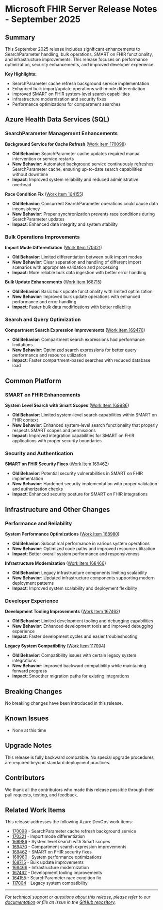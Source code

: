 # Microsoft FHIR Server Release Notes - September 2025

## Summary

This September 2025 release includes significant enhancements to SearchParameter handling, bulk operations, SMART on FHIR functionality, and infrastructure improvements. This release focuses on performance optimization, security enhancements, and improved developer experience.

**Key Highlights:**
- SearchParameter cache refresh background service implementation
- Enhanced bulk import/update operations with mode differentiation  
- Improved SMART on FHIR system-level search capabilities
- Infrastructure modernization and security fixes
- Performance optimizations for compartment searches

## Azure Health Data Services (SQL)

### SearchParameter Management Enhancements

**Background Service for Cache Refresh** ([Work Item 170098](https://microsofthealth.visualstudio.com/Health/_workitems/edit/170098))
- **Old Behavior**: SearchParameter cache updates required manual intervention or service restarts
- **New Behavior**: Automated background service continuously refreshes SearchParameter cache, ensuring up-to-date search capabilities without downtime
- **Impact**: Improved system reliability and reduced administrative overhead

**Race Condition Fix** ([Work Item 164155](https://microsofthealth.visualstudio.com/Health/_workitems/edit/164155))
- **Old Behavior**: Concurrent SearchParameter operations could cause data inconsistency
- **New Behavior**: Proper synchronization prevents race conditions during SearchParameter updates
- **Impact**: Enhanced data integrity and system stability

### Bulk Operations Improvements

**Import Mode Differentiation** ([Work Item 170321](https://microsofthealth.visualstudio.com/Health/_workitems/edit/170321))
- **Old Behavior**: Limited differentiation between bulk import modes
- **New Behavior**: Clear separation and handling of different import scenarios with appropriate validation and processing
- **Impact**: More reliable bulk data ingestion with better error handling

**Bulk Update Enhancements** ([Work Item 168715](https://microsofthealth.visualstudio.com/Health/_workitems/edit/168715))
- **Old Behavior**: Basic bulk update functionality with limited optimization
- **New Behavior**: Improved bulk update operations with enhanced performance and error handling
- **Impact**: Faster bulk data modifications with better reliability

### Search and Query Optimization

**Compartment Search Expression Improvements** ([Work Item 169470](https://microsofthealth.visualstudio.com/Health/_workitems/edit/169470))
- **Old Behavior**: Compartment search expressions had performance limitations
- **New Behavior**: Optimized search expressions for better query performance and resource utilization
- **Impact**: Faster compartment-based searches with reduced database load

## Common Platform

### SMART on FHIR Enhancements

**System Level Search with Smart Scopes** ([Work Item 169986](https://microsofthealth.visualstudio.com/Health/_workitems/edit/169986))
- **Old Behavior**: Limited system-level search capabilities within SMART on FHIR context
- **New Behavior**: Enhanced system-level search functionality that properly respects SMART scopes and permissions
- **Impact**: Improved integration capabilities for SMART on FHIR applications with proper security boundaries

### Security and Authentication

**SMART on FHIR Security Fixes** ([Work Item 169462](https://microsofthealth.visualstudio.com/Health/_workitems/edit/169462))
- **Old Behavior**: Potential security vulnerabilities in SMART on FHIR implementation
- **New Behavior**: Hardened security implementation with proper validation and authorization checks
- **Impact**: Enhanced security posture for SMART on FHIR integrations

## Infrastructure and Other Changes

### Performance and Reliability

**System Performance Optimizations** ([Work Item 168980](https://microsofthealth.visualstudio.com/Health/_workitems/edit/168980))
- **Old Behavior**: Suboptimal performance in various system operations
- **New Behavior**: Optimized code paths and improved resource utilization
- **Impact**: Better overall system performance and responsiveness

**Infrastructure Modernization** ([Work Item 168466](https://microsofthealth.visualstudio.com/Health/_workitems/edit/168466))
- **Old Behavior**: Legacy infrastructure components limiting scalability
- **New Behavior**: Updated infrastructure components supporting modern deployment patterns
- **Impact**: Improved system scalability and deployment flexibility

### Developer Experience

**Development Tooling Improvements** ([Work Item 167462](https://microsofthealth.visualstudio.com/Health/_workitems/edit/167462))
- **Old Behavior**: Limited development tooling and debugging capabilities
- **New Behavior**: Enhanced development tools and improved debugging experience
- **Impact**: Faster development cycles and easier troubleshooting

**Legacy System Compatibility** ([Work Item 117004](https://microsofthealth.visualstudio.com/Health/_workitems/edit/117004))
- **Old Behavior**: Compatibility issues with certain legacy system integrations
- **New Behavior**: Improved backward compatibility while maintaining forward progress
- **Impact**: Smoother migration paths for existing integrations

## Breaking Changes

No breaking changes have been introduced in this release.

## Known Issues

- None at this time

## Upgrade Notes

This release is fully backward compatible. No special upgrade procedures are required beyond standard deployment practices.

## Contributors

We thank all the contributors who made this release possible through their pull requests, testing, and feedback.

## Related Work Items

This release addresses the following Azure DevOps work items:
- [170098](https://microsofthealth.visualstudio.com/Health/_workitems/edit/170098) - SearchParameter cache refresh background service
- [170321](https://microsofthealth.visualstudio.com/Health/_workitems/edit/170321) - Import mode differentiation  
- [169986](https://microsofthealth.visualstudio.com/Health/_workitems/edit/169986) - System level search with Smart scopes
- [169470](https://microsofthealth.visualstudio.com/Health/_workitems/edit/169470) - Compartment search expression improvements
- [169462](https://microsofthealth.visualstudio.com/Health/_workitems/edit/169462) - SMART on FHIR security fixes
- [168980](https://microsofthealth.visualstudio.com/Health/_workitems/edit/168980) - System performance optimizations
- [168715](https://microsofthealth.visualstudio.com/Health/_workitems/edit/168715) - Bulk update improvements
- [168466](https://microsofthealth.visualstudio.com/Health/_workitems/edit/168466) - Infrastructure modernization
- [167462](https://microsofthealth.visualstudio.com/Health/_workitems/edit/167462) - Development tooling improvements
- [164155](https://microsofthealth.visualstudio.com/Health/_workitems/edit/164155) - SearchParameter race condition fix
- [117004](https://microsofthealth.visualstudio.com/Health/_workitems/edit/117004) - Legacy system compatibility

---

*For technical support or questions about this release, please refer to our [documentation](https://docs.microsoft.com/azure/healthcare-apis/fhir/) or file an issue in the [GitHub repository](https://github.com/microsoft/fhir-server).*